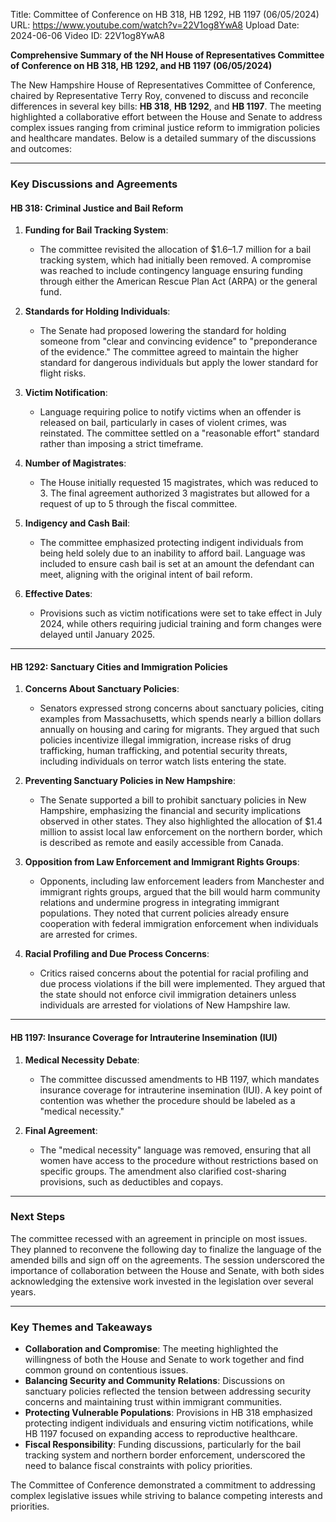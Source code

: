 Title: Committee of Conference on HB 318, HB 1292, HB 1197 (06/05/2024)
URL: https://www.youtube.com/watch?v=22V1og8YwA8
Upload Date: 2024-06-06
Video ID: 22V1og8YwA8

**Comprehensive Summary of the NH House of Representatives Committee of Conference on HB 318, HB 1292, and HB 1197 (06/05/2024)**

The New Hampshire House of Representatives Committee of Conference, chaired by Representative Terry Roy, convened to discuss and reconcile differences in several key bills: **HB 318**, **HB 1292**, and **HB 1197**. The meeting highlighted a collaborative effort between the House and Senate to address complex issues ranging from criminal justice reform to immigration policies and healthcare mandates. Below is a detailed summary of the discussions and outcomes:

---

### **Key Discussions and Agreements**

#### **HB 318: Criminal Justice and Bail Reform**
1. **Funding for Bail Tracking System**:  
   - The committee revisited the allocation of $1.6–1.7 million for a bail tracking system, which had initially been removed. A compromise was reached to include contingency language ensuring funding through either the American Rescue Plan Act (ARPA) or the general fund.

2. **Standards for Holding Individuals**:  
   - The Senate had proposed lowering the standard for holding someone from "clear and convincing evidence" to "preponderance of the evidence." The committee agreed to maintain the higher standard for dangerous individuals but apply the lower standard for flight risks.

3. **Victim Notification**:  
   - Language requiring police to notify victims when an offender is released on bail, particularly in cases of violent crimes, was reinstated. The committee settled on a "reasonable effort" standard rather than imposing a strict timeframe.

4. **Number of Magistrates**:  
   - The House initially requested 15 magistrates, which was reduced to 3. The final agreement authorized 3 magistrates but allowed for a request of up to 5 through the fiscal committee.

5. **Indigency and Cash Bail**:  
   - The committee emphasized protecting indigent individuals from being held solely due to an inability to afford bail. Language was included to ensure cash bail is set at an amount the defendant can meet, aligning with the original intent of bail reform.

6. **Effective Dates**:  
   - Provisions such as victim notifications were set to take effect in July 2024, while others requiring judicial training and form changes were delayed until January 2025.

---

#### **HB 1292: Sanctuary Cities and Immigration Policies**
1. **Concerns About Sanctuary Policies**:  
   - Senators expressed strong concerns about sanctuary policies, citing examples from Massachusetts, which spends nearly a billion dollars annually on housing and caring for migrants. They argued that such policies incentivize illegal immigration, increase risks of drug trafficking, human trafficking, and potential security threats, including individuals on terror watch lists entering the state.

2. **Preventing Sanctuary Policies in New Hampshire**:  
   - The Senate supported a bill to prohibit sanctuary policies in New Hampshire, emphasizing the financial and security implications observed in other states. They also highlighted the allocation of $1.4 million to assist local law enforcement on the northern border, which is described as remote and easily accessible from Canada.

3. **Opposition from Law Enforcement and Immigrant Rights Groups**:  
   - Opponents, including law enforcement leaders from Manchester and immigrant rights groups, argued that the bill would harm community relations and undermine progress in integrating immigrant populations. They noted that current policies already ensure cooperation with federal immigration enforcement when individuals are arrested for crimes.

4. **Racial Profiling and Due Process Concerns**:  
   - Critics raised concerns about the potential for racial profiling and due process violations if the bill were implemented. They argued that the state should not enforce civil immigration detainers unless individuals are arrested for violations of New Hampshire law.

---

#### **HB 1197: Insurance Coverage for Intrauterine Insemination (IUI)**
1. **Medical Necessity Debate**:  
   - The committee discussed amendments to HB 1197, which mandates insurance coverage for intrauterine insemination (IUI). A key point of contention was whether the procedure should be labeled as a "medical necessity."

2. **Final Agreement**:  
   - The "medical necessity" language was removed, ensuring that all women have access to the procedure without restrictions based on specific groups. The amendment also clarified cost-sharing provisions, such as deductibles and copays.

---

### **Next Steps**
The committee recessed with an agreement in principle on most issues. They planned to reconvene the following day to finalize the language of the amended bills and sign off on the agreements. The session underscored the importance of collaboration between the House and Senate, with both sides acknowledging the extensive work invested in the legislation over several years.

---

### **Key Themes and Takeaways**
- **Collaboration and Compromise**: The meeting highlighted the willingness of both the House and Senate to work together and find common ground on contentious issues.
- **Balancing Security and Community Relations**: Discussions on sanctuary policies reflected the tension between addressing security concerns and maintaining trust within immigrant communities.
- **Protecting Vulnerable Populations**: Provisions in HB 318 emphasized protecting indigent individuals and ensuring victim notifications, while HB 1197 focused on expanding access to reproductive healthcare.
- **Fiscal Responsibility**: Funding discussions, particularly for the bail tracking system and northern border enforcement, underscored the need to balance fiscal constraints with policy priorities.

The Committee of Conference demonstrated a commitment to addressing complex legislative issues while striving to balance competing interests and priorities.